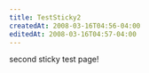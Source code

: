 ```yaml
---
title: TestSticky2
createdAt: 2008-03-16T04:56-04:00
editedAt: 2008-03-16T04:57-04:00
---
```


second sticky test page!

